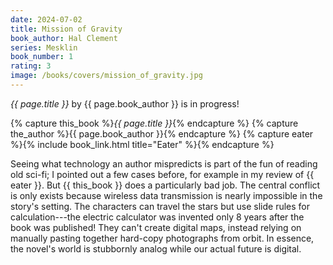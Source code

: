 ```yaml
---
date: 2024-07-02
title: Mission of Gravity
book_author: Hal Clement
series: Mesklin
book_number: 1
rating: 3
image: /books/covers/mission_of_gravity.jpg
---
```


<cite class="book-title">{{ page.title }}</cite> by <span
class="author-name">{{ page.book_author }}</span> is in progress!

{% capture this_book %}<cite class="book-title">{{ page.title }}</cite>{% endcapture %}
{% capture the_author %}<span class="author-name">{{ page.book_author }}</span>{% endcapture %}
{% capture eater %}{% include book_link.html title="Eater" %}{% endcapture %}

Seeing what technology an author mispredicts is part of the fun of reading old
sci-fi; I pointed out a few cases before, for example in my review of {{
eater }}. But {{ this_book }} does a particularly bad job. The central
conflict is only exists because wireless data transmission is nearly
impossible in the story's setting. The characters can travel the stars but use
slide rules for calculation---the electric calculator was invented only 8
years after the book was published! They can't create digital maps, instead
relying on manually pasting together hard-copy photographs from orbit.
In essence, the novel's world is stubbornly analog while our actual future is
digital.
